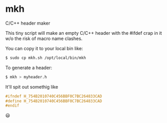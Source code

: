 # mkh
C/C++ header maker

This tiny script will make an empty C/C++ header with the #ifdef crap in it w/o the risk of macro name clashes.

You can copy it to your local bin like:
```sh
$ sudo cp mkh.sh /opt/local/bin/mkh
```

To generate a header:

```sh
$ mkh > myheader.h
```

It'll spit out somethig like

```cpp
#ifndef H_754B2010740C456BBF0C7BC264833CAD
#define H_754B2010740C456BBF0C7BC264833CAD
#endif
```
:smiley:
